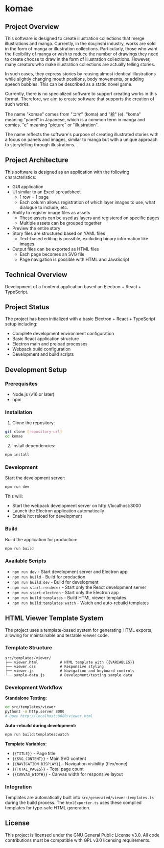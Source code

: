# komae

## Project Overview

This software is designed to create illustration collections that merge illustrations and manga. Currently, in the doujinshi industry, works are sold in the form of manga or illustration collections. Particularly, those who want the flexibility of manga or wish to reduce the number of drawings they need to create choose to draw in the form of illustration collections. However, many creators who make illustration collections are actually telling stories.

In such cases, they express stories by reusing almost identical illustrations while slightly changing mouth positions, body movements, or adding speech bubbles. This can be described as a static novel game.

Currently, there is no specialized software to support creating works in this format. Therefore, we aim to create software that supports the creation of such works.

The name "komae" comes from "コマ" (koma) and "絵" (e).
"koma" meaning "panel" in Japanese, which is a common term in manga and comics.
"e" meaning "picture" or "illustration".

The name reflects the software's purpose of creating illustrated stories with a focus on panels and images, similar to manga but with a unique approach to storytelling through illustrations.

## Project Architecture

This software is designed as an application with the following characteristics:

- GUI application
- UI similar to an Excel spreadsheet
  - 1 row = 1 page
  - Each column allows registration of which layer images to use, what dialogue to include, etc.
- Ability to register image files as assets
  - These assets can be used as layers and registered on specific pages
  - Multiple assets can be grouped together
- Preview the entire story
- Story files are structured based on YAML files
  - Text-based editing is possible, excluding binary information like images
- Output files can be exported as HTML files
  - Each page becomes an SVG file
  - Page navigation is possible with HTML and JavaScript

## Technical Overview

Development of a frontend application based on Electron + React + TypeScript.

## Project Status

The project has been initialized with a basic Electron + React + TypeScript setup including:
- Complete development environment configuration
- Basic React application structure
- Electron main and preload processes
- Webpack build configuration
- Development and build scripts

## Development Setup

### Prerequisites
- Node.js (v16 or later)
- npm

### Installation

1. Clone the repository:
```bash
git clone [repository-url]
cd komae
```

2. Install dependencies:
```bash
npm install
```

### Development

Start the development server:
```bash
npm run dev
```

This will:
- Start the webpack development server on http://localhost:3000
- Launch the Electron application automatically
- Enable hot reload for development

### Build

Build the application for production:
```bash
npm run build
```

### Available Scripts

- `npm run dev` - Start development server and Electron app
- `npm run build` - Build for production
- `npm run build:dev` - Build for development
- `npm run start:renderer` - Start only the React development server
- `npm run start:electron` - Start only the Electron app
- `npm run build:templates` - Build HTML viewer templates
- `npm run build:templates:watch` - Watch and auto-rebuild templates

## HTML Viewer Template System

The project uses a template-based system for generating HTML exports, allowing for maintainable and testable viewer code.

### Template Structure

```
src/templates/viewer/
├── viewer.html          # HTML template with {{VARIABLES}}
├── viewer.css           # Responsive styling
├── viewer.js            # Navigation and keyboard controls
└── sample-data.js       # Development/testing sample data
```

### Development Workflow

**Standalone Testing:**
```bash
cd src/templates/viewer
python3 -m http.server 8080
# Open http://localhost:8080/viewer.html
```

**Auto-rebuild during development:**
```bash
npm run build:templates:watch
```

**Template Variables:**
- `{{TITLE}}` - Page title
- `{{SVG_CONTENT}}` - Main SVG content
- `{{NAVIGATION_DISPLAY}}` - Navigation visibility (flex/none)
- `{{TOTAL_PAGES}}` - Total page count
- `{{CANVAS_WIDTH}}` - Canvas width for responsive layout

### Integration

Templates are automatically built into `src/generated/viewer-templates.ts` during the build process. The `htmlExporter.ts` uses these compiled templates for type-safe HTML generation.

## License

This project is licensed under the GNU General Public License v3.0. All code contributions must be compatible with GPL v3.0 licensing requirements.
